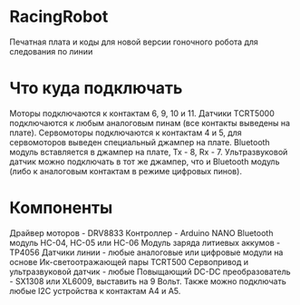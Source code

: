 # RacingRobot
Печатная плата и коды для новой версии гоночного робота для следования по линии
# Что куда подключать
Моторы подключаются к контактам 6, 9, 10 и 11. 
Датчики TCRT5000 подключаются к любым аналоговым пинам (все контакты выведены на плате).
Сервомоторы подключаются к контактам 4 и 5, для сервомоторов выведен специальный джампер на плате.
Bluetooth модуль вставляется в джампер на плате, Tx - 8, Rx - 7.
Ультразвуковой датчик можно подключать в тот же джампер, что и Bluetooth модуль (либо к аналоговым контактам в режиме цифровых пинов).
# Компоненты
Драйвер моторов - DRV8833
Контроллер - Arduino NANO
Bluetooth модуль HC-04, HC-05 или HC-06
Модуль заряда литиевых аккумов - TP4056
Датчики линии - любые аналоговые или цифровые модули на основе Ик-светоотражающей пары TCRT500
Сервопривод и ультразвуковой датчик - любые
Повыщающий DC-DC преобразователь - SX1308 или XL6009, выставить на 9 Вольт.
Также можно подключать любые I2C устройства к контактам A4 и A5.
